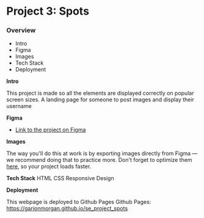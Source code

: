 # Project 3: Spots

### Overview

- Intro
- Figma
- Images
- Tech Stack
- Deployment

**Intro**

This project is made so all the elements are displayed correctly on popular screen sizes. A landing page for someone to post images and display their username

**Figma**

- [Link to the project on Figma](https://www.figma.com/file/BBNm2bC3lj8QQMHlnqRsga/Sprint-3-Project-%E2%80%94-Spots?type=design&node-id=2%3A60&mode=design&t=afgNFybdorZO6cQo-1)

**Images**

The way you'll do this at work is by exporting images directly from Figma — we recommend doing that to practice more. Don't forget to optimize them [here](https://tinypng.com/), so your project loads faster.

**Tech Stack**
HTML
CSS
Responsive Design

**Deployment**

This webpage is deployed to Github Pages
Github Pages: https://garionmorgan.github.io/se_project_spots
